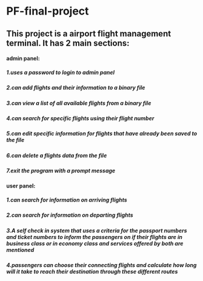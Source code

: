 # PF-final-project
## This project is a airport flight management terminal. It has 2 main sections:
#### admin panel:
##### 1.uses a password to login to admin panel
##### 2.can add flights and their information to a binary file
##### 3.can view a list of all available flights from a binary file
##### 4.can search for specific flights using their flight number
##### 5.can edit specific information for flights that have already been saved to the file
##### 6.can delete a flights data from the file
##### 7.exit the program with a prompt message
#### user panel:
##### 1.can search for information on arriving flights
##### 2.can search for information on departing flights
##### 3.A self check in system that uses a criteria for the passport numbers and ticket numbers to inform the passengers on if their flights are in business class or in economy class and services offered by both are mentioned
##### 4.passengers can choose their connecting flights and calculate how long will it take to reach their destination through these different routes
